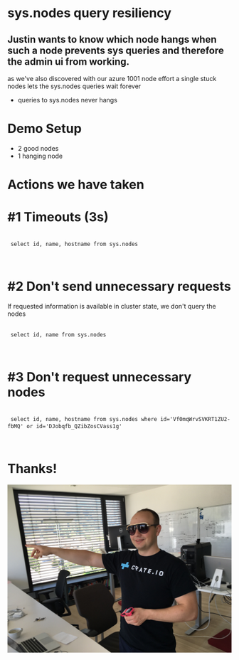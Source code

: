 # sys.nodes query resiliency



## Justin wants to know which node hangs when such a node prevents sys queries and therefore the admin ui from working.


as we've also discovered with our azure 1001 node effort a single stuck nodes lets the sys.nodes queries wait forever


  * queries to sys.nodes never hangs



# Demo Setup

  * 2 good nodes
  * 1 hanging node



# Actions we have taken



# #1 Timeouts (3s)


<pre>
 <code data-crate class="sql">
 select id, name, hostname from sys.nodes
 </code>
 </pre>
<crate-result></crate-result>



# #2 Don't send unnecessary requests

If requested information is available in cluster state,
we don't query the nodes


<pre>
 <code data-crate class="sql">
 select id, name from sys.nodes
 </code>
 </pre>
<crate-result></crate-result>



# #3 Don't request unnecessary nodes


<pre>
 <code data-crate class="sql">
 select id, name, hostname from sys.nodes where id='Vf0mqWrvSVKRT1ZU2-fbMQ' or id='DJobqfb_QZibZosCVass1g'
 </code>
 </pre>
<crate-result></crate-result>



# Thanks!
![Ruslan](slides/images/ruslan.jpg)
